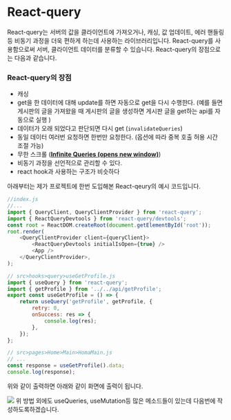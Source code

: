 # React-query
React-query는 서버의 값을 클라이언트에 가져오거나, 캐싱, 값 업데이트, 에러 핸들링 등 비동기 과정을 더욱 편하게 하는데 사용하는 라이브러리입니다.
React-query를 사용함으로써 서버, 클라이언트 데이터를 분류할 수 있습니다.
React-query의 장점으로는 다음과 같습니다.
### React-query의 장점
> 
- 캐싱
- get을 한 데이터에 대해 update를 하면 자동으로 get을 다시 수행한다. (예를 들면 게시판의 글을 가져왔을 때 게시판의 글을 생성하면 게시판 글을 get하는 api를 자동으로 실행 )
- 데이터가 오래 되었다고 판단되면 다시 get (`invalidateQueries`)
- 동일 데이터 여러번 요청하면 한번만 요청한다. (옵션에 따라 중복 호출 허용 시간 조절 가능)
- 무한 스크롤 (**[Infinite Queries (opens new window)](https://react-query.tanstack.com/guides/infinite-queries)**)
- 비동기 과정을 선언적으로 관리할 수 있다.
- react hook과 사용하는 구조가 비슷하다

아래부터는 제가 프로젝트에 한번 도입해본 React-qeury의 예시 코드입니다.
```js
//index.js
//...
import { QueryClient, QueryClientProvider } from 'react-query';
import { ReactQueryDevtools } from 'react-query/devtools';
const root = ReactDOM.createRoot(document.getElementById('root'));
root.render(
	<QueryClientProvider client={queryClient}>
		<ReactQueryDevtools initialIsOpen={true} />
		<App />
	</QueryClientProvider>,
);
```
```js
// src>hooks>query>useGetProfile.js
import { useQuery } from 'react-query';
import { getProfile } from '../../api/getProfile';
export const useGetProfile = () => {
	return useQuery('getProfile', getProfile, {
		retry: 0,
		onSuccess: res => {
			console.log(res);
		},
	});
};
```
```js
// src>pages>Home>Main>HomaMain.js
// ...
const response = useGetProfile().data;
console.log(response);
```
위와 같이 출력하면 아래와 같이 화면에 출력이 됩니다.

![](https://velog.velcdn.com/images/gueit214/post/e107ca4f-aefa-4e9d-90d8-e5d17a98995f/image.png)
위 방법 외에도 
useQueries, useMutation등 많은 메소드들이 있는데 다음번에 작성하도록하겠습니다.

